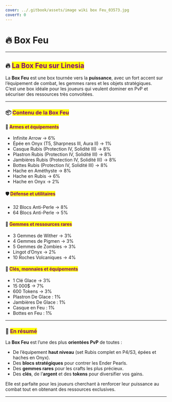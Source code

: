 ```yaml
---
cover: ../.gitbook/assets/image wiki box Feu_03573.jpg
coverY: 0
---
```


# 🔥 Box Feu

***

## 🔥 <mark style="color:purple;">La Box Feu sur Linesia</mark>

La **Box Feu** est une box tournée vers la **puissance**, avec un fort accent sur l’équipement de combat, les gemmes rares et les objets stratégiques.\
C’est une box idéale pour les joueurs qui veulent dominer en PvP et sécuriser des ressources très convoitées.

***

### 📦 <mark style="color:purple;">Contenu de la Box Feu</mark>

#### 🏹 <mark style="color:purple;">Armes et équipements</mark>

* Infinite Arrow → 6%
* Épée en Onyx (T5, Sharpness III, Aura II) → 1%
* Casque Rubis (Protection IV, Solidité III) → 8%
* Plastron Rubis (Protection IV, Solidité III) → 8%
* Jambières Rubis (Protection IV, Solidité III) → 8%
* Bottes Rubis (Protection IV, Solidité III) → 8%
* Hache en Améthyste → 8%
* Hache en Rubis → 6%
* Hache en Onyx → 2%

#### 🛡️ <mark style="color:purple;">Défense et utilitaires</mark>

* 32 Blocs Anti-Perle → 8%
* 64 Blocs Anti-Perle → 5%

#### 💎 <mark style="color:purple;">Gemmes et ressources rares</mark>

* 3 Gemmes de Wither → 3%
* 4 Gemmes de Pigmen → 3%
* 5 Gemmes de Zombies → 3%
* Lingot d’Onyx → 2%
* 10 Roches Volcaniques → 4%

#### 🔑 <mark style="color:purple;">Clés, monnaies et équipements</mark>

* 1 Clé Glace → 3%
* 15 000$ → 7%
* 600 Tokens → 3%
* Plastron De Glace : 1%
* Jambières De Glace : 1%
* Casque en Feu : 1%
* Bottes en Feu : 1%

***

### 🎯 <mark style="color:purple;">En résumé</mark>

La **Box Feu** est l’une des plus **orientées PvP** de toutes :

* De l’équipement **haut niveau** (set Rubis complet en P4/S3, épées et haches en Onyx).
* Des **blocs stratégiques** pour contrer les Ender Pearls.
* Des **gemmes rares** pour les crafts les plus précieux.
* Des **clés**, de l’**argent** et des **tokens** pour diversifier vos gains.

Elle est parfaite pour les joueurs cherchant à renforcer leur puissance au combat tout en obtenant des ressources exclusives.

***
